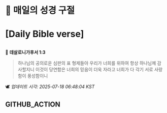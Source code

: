 # 🙏 매일의 성경 구절
# [Daily Bible verse]
##
<!-- START_BIBLE_VERSE -->
📖 **데살로니가후서 1:3**
> 하나님의 공의로운 심판의 표 형제들아 우리가 너희를 위하여 항상 하나님께 감사할지니 이것이 당연함은 너희의 믿음이 더욱 자라고 너희가 다 각기 서로 사랑함이 풍성함이니

🕊️ _업데이트 시각: 2025-07-18 06:48:04 KST_
  <!-- END_BIBLE_VERSE -->
## GITHUB_ACTION
